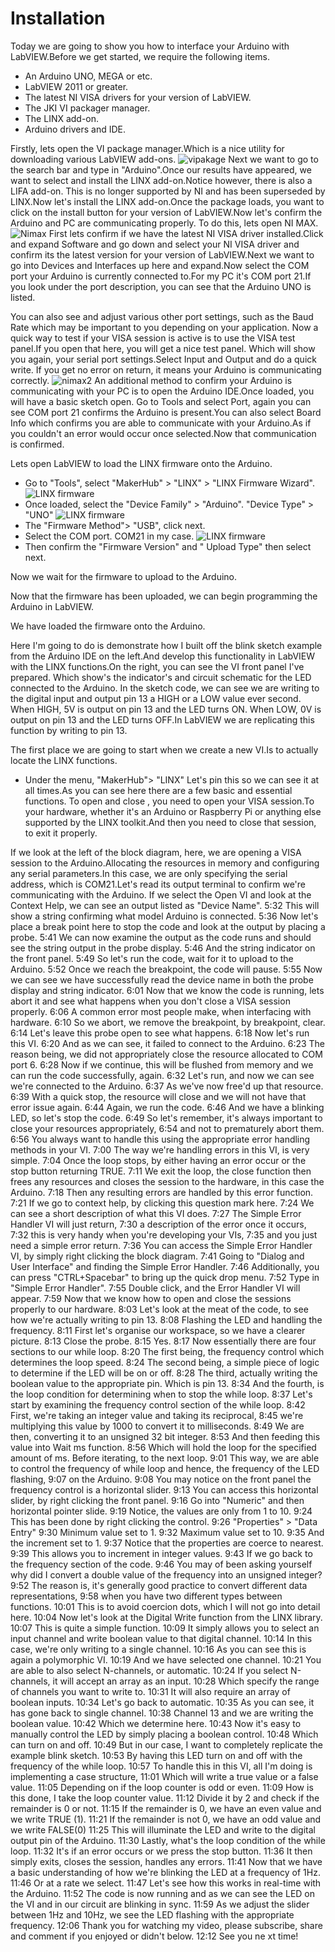 
# Installation


Today we are going to show you how to interface your Arduino with LabVIEW.Before we get started, we require the following items.
- An Arduino UNO, MEGA or etc.
- LabVIEW 2011 or greater.
- The latest NI VISA drivers for your version of LabVIEW.
- The JKI VI packager manager.
- The LINX add-on.
- Arduino drivers and IDE.

Firstly, lets open the VI package manager.Which is a nice utility for downloading various LabVIEW add-ons.
![vipakage](https://github.com/jineshkjose/LabViewArduino/blob/main/imgs/vipackage.png)
Next we want to go to the search bar and type in "Arduino".Once our results have appeared, we want to select and install the LINX add-on.Notice however, there is also a LIFA add-on. This is no longer supported by NI and has been superseded by LINX.Now let's install the LINX add-on.Once the package loads, you want to click on the install button for your version of LabVIEW.Now let's confirm the Arduino and PC are communicating properly. To do this, lets open NI MAX.
![Nimax](https://github.com/jineshkjose/LabViewArduino/blob/main/imgs/ni%20max.png)
First lets confirm if we have the latest NI VISA driver installed.Click and expand Software and go down and select your NI VISA driver and confirm its the latest version for your version of LabVIEW.Next we want to go into Devices and Interfaces up here and expand.Now select the COM port your Arduino is currently connected to.For my PC it's COM port 21.If you look under the port description, you can see that the Arduino UNO is listed.

You can also see and adjust various other port settings, such as the Baud Rate which may be important to you depending on your application. Now a quick way to test if your VISA session is active is to use the VISA test panel.If you open that here, you will get a nice test panel. Which will show you again, your serial port settings.Select Input and Output and do a quick write. If you get no error on return, it means your Arduino is communicating correctly.
![nimax2](https://github.com/jineshkjose/LabViewArduino/blob/main/imgs/nimax2.png)
An additional method to confirm your Arduino is communicating with your PC is to open the Arduino IDE.Once loaded, you will have a basic sketch open. Go to Tools and select Port, again you can see COM port 21 confirms the Arduino is present.You can also select Board Info which confirms you are able to communicate with your Arduino.As if you couldn't an error would occur once selected.Now that communication is confirmed. 

Lets open LabVIEW to load the LINX firmware onto the Arduino.
- Go to "Tools", select "MakerHub" > "LINX" > "LINX Firmware Wizard".
![LINX firmware](https://github.com/jineshkjose/LabViewArduino/blob/main/imgs/linx%201.png)
- Once loaded, select the "Device Family" > "Arduino". "Device Type" > "UNO" 
![LINX firmware](https://github.com/jineshkjose/LabViewArduino/blob/main/imgs/linx2.png)
- The "Firmware Method"> "USB", click next.
- Select the COM port. COM21 in my case.
![LINX firmware](https://github.com/jineshkjose/LabViewArduino/blob/main/imgs/linx3.png)
- Then confirm the "Firmware Version" and " Upload Type" then select next.

Now we wait for the firmware to upload to the Arduino.

Now that the firmware has been uploaded, we can begin programming the Arduino in LabVIEW.


We have loaded the firmware onto the Arduino.

Here I'm going to do is demonstrate how I built off the blink sketch example from the Arduino IDE on the left.And develop this functionality in LabVIEW with the LINX functions.On the right, you can see the VI front panel I've prepared. Which show's the indicator's and circuit schematic for the LED connected to the Arduino. In the sketch code, we can see we are writing to the digital input and output pin 13 a HIGH or a LOW value ever second. When HIGH, 5V is output on pin 13 and the LED turns ON. When LOW, 0V is output on pin 13 and the LED turns OFF.In LabVIEW we are replicating this function by writing to pin 13.

The first place we are going to start when we create a new VI.Is to actually locate the LINX functions.
- Under the menu, "MakerHub"> "LINX"
Let's pin this so we can see it at all times.As you can see here there are a few basic and essential functions. To open and close , you need to open your VISA session.To your hardware, whether it's an Arduino or Raspberry Pi or anything else supported by the LINX toolkit.And then you need to close that session, to exit it properly.

If we look at the left of the block diagram, here, we are opening a VISA session to the Arduino.Allocating the resources in memory and configuring any serial parameters.In this case, we are only specifying the serial address, which is COM21.Let's read its output terminal to confirm we're communicating with the Arduino. If we select the Open VI and look at the Context Help, we can see an output listed as "Device Name".
5:32
This will show a string confirming what model Arduino is connected.
5:36
Now let's place a break point here to stop the code and look at the output by placing a probe.
5:41
We can now examine the output as the code runs and should see the string output in the probe display.
5:46
And the string indicator on the front panel.
5:49
So let's run the code, wait for it to upload to the Arduino.
5:52
Once we reach the breakpoint, the code will pause.
5:55
Now we can see we have successfully read the device name in both the probe display and string indicator.
6:01
Now that we know the code is running, lets abort it and see what happens when you don't close a VISA session properly.
6:06
A common error most people make, when interfacing with hardware.
6:10
So we abort, we remove the breakpoint, by breakpoint, clear.
6:14
Let's leave this probe open to see what happens.
6:18
Now let's run this VI.
6:20
And as we can see, it failed to connect to the Arduino.
6:23
The reason being, we did not appropriately close the resource allocated to COM port 6.
6:28
Now if we continue, this will be flushed from memory and we can run the code successfully, again.
6:32
Let's run, and now we can see we're connected to the Arduino.
6:37
As we've now free'd up that resource.
6:39
With a quick stop, the resource will close and we will not have that error issue again.
6:44
Again, we run the code.
6:46
And we have a blinking LED, so let's stop the code.
6:49
So let's remember, it's always important to close your resources appropriately,
6:54
and not to prematurely abort them.
6:56
You always want to handle this using the appropriate error handling methods in your VI.
7:00
The way we're handling errors in this VI, is very simple.
7:04
Once the loop stops, by either having an error occur or the stop button returning TRUE.
7:11
We exit the loop, the close function then frees any resources and closes the session to the hardware, in this case the Arduino.
7:18
Then any resulting errors are handled by this error function.
7:21
If we go to context help, by clicking this question mark here.
7:24
We can see a short description of what this VI does.
7:27
The Simple Error Handler VI will just return,
7:30
a description of the error once it occurs,
7:32
this is very handy when you're developing your VIs,
7:35
and you just need a simple error return.
7:36
You can access the Simple Error Handler VI, by simply right clicking the block diagram.
7:41
Going to "Dialog and User Interface" and finding the Simple Error Handler.
7:46
Additionally, you can press "CTRL+Spacebar" to bring up the quick drop menu.
7:52
Type in "Simple Error Handler".
7:55
Double click, and the Error Handler VI will appear.
7:59
Now that we know how to open and close the sessions properly to our hardware.
8:03
Let's look at the meat of the code, to see how we're actually writing to pin 13.
8:08
Flashing the LED and handling the frequency.
8:11
First let's organise our workspace, so we have a clearer picture.
8:13
Close the probe.
8:15
Yes.
8:17
Now essentially there are four sections to our while loop.
8:20
The first being, the frequency control which determines the loop speed.
8:24
The second being, a simple piece of logic to determine if the LED will be on or off.
8:28
The third, actually writing the boolean value to the appropriate pin. Which is pin 13.
8:34
And the fourth, is the loop condition for determining when to stop the while loop.
8:37
Let's start by examining the frequency control section of the while loop.
8:42
First, we're taking an integer value and taking its reciprocal,
8:45
we're multiplying this value by 1000 to convert it to milliseconds.
8:49
We are then, converting it to an unsigned 32 bit integer.
8:53
And then feeding this value into Wait ms function.
8:56
Which will hold the loop for the specified amount of ms. Before iterating, to the next loop.
9:01
This way, we are able to control the frequency of while loop and hence, the frequency of the LED flashing,
9:07
on the Arduino.
9:08
You may notice on the front panel the frequency control is a horizontal slider.
9:13
You can access this horizontal slider, by right clicking the front panel.
9:16
Go into "Numeric" and then horizontal pointer slide.
9:19
Notice, the values are only from 1 to 10.
9:24
This has been done by right clicking the control.
9:26
"Properties" > "Data Entry"
9:30
Minimum value set to 1.
9:32
Maximum value set to 10.
9:35
And the increment set to 1.
9:37
Notice that the properties are coerce to nearest.
9:39
This allows you to increment in integer values.
9:43
If we go back to the frequency section of the code.
9:46
You may of been asking yourself why did I convert a double value of the frequency into an unsigned integer?
9:52
The reason is, it's generally good practice to convert different data representations,
9:58
when you have two different types between functions.
10:01
This is to avoid coercion dots, which I will not go into detail here.
10:04
Now let's look at the Digital Write function from the LINX library.
10:07
This is quite a simple function.
10:09
It simply allows you to select an input channel and write boolean value to that digital channel.
10:14
In this case, we're only writing to a single channel.
10:16
As you can see this is again a polymorphic VI.
10:19
And we have selected one channel.
10:21
You are able to also select N-channels, or automatic.
10:24
If you select N-channels, it will accept an array as an input.
10:28
Which specify the range of channels you want to write to.
10:31
It will also require an array of boolean inputs.
10:34
Let's go back to automatic.
10:35
As you can see, it has gone back to single channel.
10:38
Channel 13 and we are writing the boolean value.
10:42
Which we determine here.
10:43
Now it's easy to manually control the LED by simply placing a boolean control.
10:48
Which can turn on and off.
10:49
But in our case, I want to completely replicate the example blink sketch.
10:53
By having this LED turn on and off with the frequency of the while loop.
10:57
To handle this in this VI, all I'm doing is implementing a case structure,
11:01
Which will write a true value or a false value.
11:05
Depending on if the loop counter is odd or even.
11:09
How is this done, I take the loop counter value.
11:12
Divide it by 2 and check if the remainder is 0 or not.
11:15
If the remainder is 0, we have an even value and we write TRUE (1).
11:21
If the remainder is not 0, we have an odd value and we write FALSE(0)
11:25
This will illuminate the LED and write to the digital output pin of the Arduino.
11:30
Lastly, what's the loop condition of the while loop.
11:32
It's if an error occurs or we press the stop button.
11:36
It then simply exits, closes the session, handles any errors.
11:41
Now that we have a basic understanding of how we're blinking the LED at a frequency of 1Hz.
11:46
Or at a rate we select.
11:47
Let's see how this works in real-time with the Arduino.
11:52
The code is now running and as we can see the LED on the VI and in our circuit are blinking in sync.
11:59
As we adjust the slider between 1Hz and 10Hz, we see the LED flashing with the appropriate frequency.
12:06
Thank you for watching my video, please subscribe, share and comment if you enjoyed or didn't below.
12:12
See you ne xt time!
